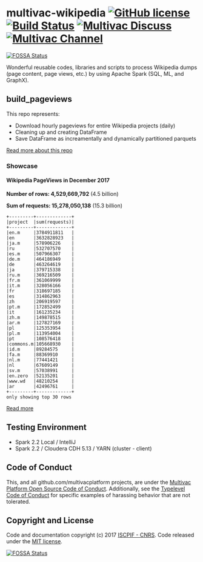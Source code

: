 # multivac-wikipedia [![GitHub license](https://img.shields.io/badge/license-MIT-blue.svg)](https://github.com/multivacplatform/multivac-wikipedia/blob/master/LICENSE) [![Build Status](https://travis-ci.org/multivacplatform/multivac-wikipedia.svg?branch=master)](https://travis-ci.org/multivacplatform/multivac-wikipedia) [![Multivac Discuss](https://img.shields.io/badge/multivac-discuss-ff69b4.svg)](https://discourse.iscpif.fr/c/multivac) [![Multivac Channel](https://img.shields.io/badge/multivac-chat-ff69b4.svg)](https://chat.iscpif.fr/channel/multivac)
[![FOSSA Status](https://app.fossa.io/api/projects/git%2Bgithub.com%2Fmultivacplatform%2Fmultivac-wikipedia.svg?type=shield)](https://app.fossa.io/projects/git%2Bgithub.com%2Fmultivacplatform%2Fmultivac-wikipedia?ref=badge_shield)

Wonderful reusable codes, libraries and scripts to process Wikipedia dumps (page content, page views, etc.) by using Apache Spark (SQL, ML, and GraphX).

## build_pageviews
This repo represents:
* Download hourly pageviews for entire Wikipedia projects (daily)
* Cleaning up and creating DataFrame
* Save DataFrame as increamentally and dynamically partitioned parquets

[Read more about this repo](https://github.com/multivacplatform/multivac-wikipedia/tree/master/build_pageviews)

### Showcase
#### Wikipedia PageViews in December 2017

**Number of rows: 4,529,669,792** (4.5 billion)

**Sum of requests: 15,278,050,138** (15.3 billion)

```
+---------+-------------+
|project  |sum(requests)|
+---------+-------------+
|en.m     |3784911811   |
|en       |3632828923   |
|ja.m     |578906226    |
|ru       |532707570    |
|es.m     |507966307    |
|de.m     |464186949    |
|de       |463264619    |
|ja       |379715338    |
|ru.m     |369216509    |
|fr.m     |361069999    |
|it.m     |328056166    |
|fr       |318697185    |
|es       |314862963    |
|zh       |206919597    |
|pt.m     |172852499    |
|it       |161235234    |
|zh.m     |149878515    |
|ar.m     |127827169    |
|pl       |125353954    |
|pl.m     |113954004    |
|pt       |108576418    |
|commons.m|105668930    |
|id.m     |89284575     |
|fa.m     |88369910     |
|nl.m     |77441421     |
|nl       |67609149     |
|sv.m     |57038991     |
|en.zero  |52135201     |
|www.wd   |48210254     |
|ar       |42496761     |
+---------+-------------+
only showing top 30 rows
```
[Read more](https://github.com/multivacplatform/multivac-wikipedia/tree/master/spark_wiki_pageviews)


## Testing Environment

* Spark 2.2 Local / IntelliJ
* Spark 2.2 / Cloudera CDH 5.13 / YARN (cluster - client)

## Code of Conduct

This, and all github.com/multivacplatform projects, are under the [Multivac Platform Open Source Code of Conduct](https://github.com/multivacplatform/code-of-conduct/blob/master/code-of-conduct.md). Additionally, see the [Typelevel Code of Conduct](http://typelevel.org/conduct) for specific examples of harassing behavior that are not tolerated.

## Copyright and License

Code and documentation copyright (c) 2017 [ISCPIF - CNRS](http://iscpif.fr). Code released under the [MIT license](https://github.com/multivacplatform/multivac-wikipedia/blob/master/LICENSE).


[![FOSSA Status](https://app.fossa.io/api/projects/git%2Bgithub.com%2Fmultivacplatform%2Fmultivac-wikipedia.svg?type=large)](https://app.fossa.io/projects/git%2Bgithub.com%2Fmultivacplatform%2Fmultivac-wikipedia?ref=badge_large)